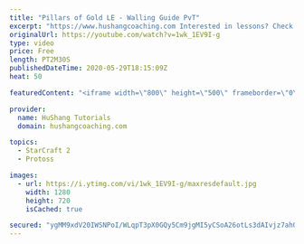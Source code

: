 ```yaml
---
title: "Pillars of Gold LE - Walling Guide PvT"
excerpt: "https://www.hushangcoaching.com Interested in lessons? Check out the website for more information ------------------------------------------------------------------------------------------------------- Want to support HuShang Tutorials directly? Patreon is a website where you can contribute a monthly"
originalUrl: https://youtube.com/watch?v=1wk_1EV9I-g
type: video
price: Free
length: PT2M30S
publishedDateTime: 2020-05-29T18:15:09Z
heat: 50

featuredContent: "<iframe width=\"800\" height=\"500\" frameborder=\"0\" src=\"https://www.youtube.com/embed/1wk_1EV9I-g\" allow=\"accelerometer; autoplay; encrypted-media; gyroscope; picture-in-picture\" allowfullscreen></iframe>"

provider:
  name: HuShang Tutorials
  domain: hushangcoaching.com

topics:
  - StarCraft 2
  - Protoss

images:
  - url: https://i.ytimg.com/vi/1wk_1EV9I-g/maxresdefault.jpg
    width: 1280
    height: 720
    isCached: true

secured: "ygMM9xdV20IWSNPoI/WLqpT3pX0GQy5Cm9jgMI5yCSoA26otLs3dAIvjz7ahQbMmMwkmyR0TJxHs1qpMQaWJcszbZgip6KiCuZltqM2Fuz2uM1RRozjgY6BBLD7ttcFq15WVInXiygEY6DWT2e/QdPJ3fL5+euwS7ClLpqcXlJkrkCPgeCPGGPoW4GswYF6lqYWRyIE91p56rYKbtdOHfGZG+uNSEw/RTE7crmQ6JqhLApbvrNQNlutHFb2WBisDX+3v2llKfu9knM1Hiv80HtdNJMWDdykPDi4DQ22s+JiX5rwgf24i18jkZ4tBmRqDENbpJ377Fqb00ZDCJ8A8K6YYcHkA9UvZXeyAGmZOfZJMo+4OCXpW9sg3yEVfcaxk6ti6Si3br6mcR+wzunLtLanhl1EHrmKvmpPn9EgwF0o=;YcL/tHvj6Arm7rypvhrDMw=="
---
```


